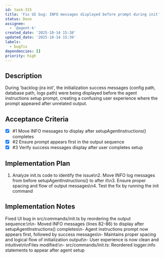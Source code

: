 ```yaml
---
id: task-315
title: 'Fix UI bug: INFO messages displayed before prompt during init'
status: Done
assignee:
  - '@agent-k'
created_date: '2025-10-14 15:38'
updated_date: '2025-10-14 15:39'
labels:
  - bugfix
dependencies: []
priority: high
---
```


## Description

<!-- SECTION:DESCRIPTION:BEGIN -->
During 'backlog-jira init', the initialization success messages (config path, database path, logs path) were being displayed before the agent instructions setup prompt, creating a confusing user experience where the prompt appeared after unrelated output.
<!-- SECTION:DESCRIPTION:END -->

## Acceptance Criteria
<!-- AC:BEGIN -->
- [x] #1 Move INFO messages to display after setupAgentInstructions() completes
- [x] #2 Ensure prompt appears first in the output sequence
- [x] #3 Verify success messages display after user completes setup
<!-- AC:END -->

## Implementation Plan

<!-- SECTION:PLAN:BEGIN -->
1. Analyze init.ts code to identify the issue\n2. Move INFO log messages from before setupAgentInstructions() to after it\n3. Ensure proper spacing and flow of output messages\n4. Test the fix by running the init command
<!-- SECTION:PLAN:END -->

## Implementation Notes

<!-- SECTION:NOTES:BEGIN -->
Fixed UI bug in src/commands/init.ts by reordering the output sequence:\n\n- Moved INFO messages (lines 82-86) to display after setupAgentInstructions() completes\n- Agent instructions prompt now appears first, followed by success messages\n- Maintains proper spacing and logical flow of initialization output\n- User experience is now clean and intuitive\n\nFiles modified:\n- src/commands/init.ts: Reordered logger.info statements to appear after agent setup
<!-- SECTION:NOTES:END -->
